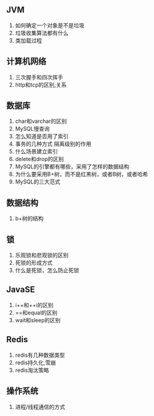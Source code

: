## JVM

1. 如何确定一个对象是不是垃圾 
2. 垃圾收集算法都有什么 
3. 类加载过程 

## 计算机网络

1.  三次握手和四次挥手 
2. http和tcp的区别,关系 

## 数据库

1.  char和varchar的区别 
2. MySQL慢查询 
3. 怎么知道是否用了索引
4. 事务的几种方式 隔离级别的作用
5. 什么场景建立索引 
6. delete和drop的区别 
7. MySQL的引擎都有哪些，采用了怎样的数据结构 
8. 为什么要采用B+树，而不是红黑树，或者B树，或者哈希 
9. MySQL的三大范式 

## 数据结构

1. b+树的结构 

## 锁

1. 乐观锁和悲观锁的区别 
2. 死锁的形成方式 
3. 什么是死锁，怎么防止死锁 

## JavaSE

1. i++和++i的区别
2. ==和equal的区别
3. wait和sleep的区别 

## Redis

1. redis有几种数据类型 
2. redis持久化,雪崩 
3. redis淘汰策略 

## 操作系统

1. 进程/线程通信的方式 